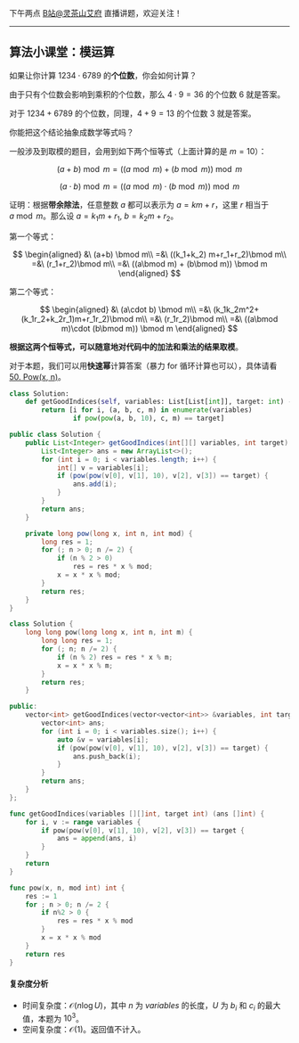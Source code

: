 下午两点 [B站@灵茶山艾府](https://space.bilibili.com/206214) 直播讲题，欢迎关注！

---

## 算法小课堂：模运算

如果让你计算 $1234\cdot 6789$ 的**个位数**，你会如何计算？

由于只有个位数会影响到乘积的个位数，那么 $4\cdot 9=36$ 的个位数 $6$ 就是答案。

对于 $1234+6789$ 的个位数，同理，$4+9=13$ 的个位数 $3$ 就是答案。

你能把这个结论抽象成数学等式吗？

一般涉及到取模的题目，会用到如下两个恒等式（上面计算的是 $m=10$）：

$$
(a+b)\bmod m = ((a\bmod m) + (b\bmod m)) \bmod m
$$

$$
(a\cdot b) \bmod m=((a\bmod m)\cdot  (b\bmod m)) \bmod m
$$

证明：根据**带余除法**，任意整数 $a$ 都可以表示为 $a=km+r$，这里 $r$ 相当于 $a\bmod m$。那么设 $a=k_1m+r_1,\ b=k_2m+r_2$。

第一个等式：

$$
\begin{aligned}
&\ (a+b) \bmod m\\
=&\ ((k_1+k_2) m+r_1+r_2)\bmod m\\
=&\ (r_1+r_2)\bmod m\\
=&\ ((a\bmod m) + (b\bmod m)) \bmod m
\end{aligned}
$$

第二个等式：

$$
\begin{aligned}
&\ (a\cdot b) \bmod m\\
=&\ (k_1k_2m^2+(k_1r_2+k_2r_1)m+r_1r_2)\bmod m\\
=&\ (r_1r_2)\bmod m\\
=&\ ((a\bmod m)\cdot  (b\bmod m)) \bmod m
\end{aligned}
$$

**根据这两个恒等式，可以随意地对代码中的加法和乘法的结果取模**。

对于本题，我们可以用**快速幂**计算答案（暴力 for 循环计算也可以），具体请看 [50. Pow(x, n)](https://leetcode-cn.com/problems/powx-n/)。

```py [sol-Python3]
class Solution:
    def getGoodIndices(self, variables: List[List[int]], target: int) -> List[int]:
        return [i for i, (a, b, c, m) in enumerate(variables)
                if pow(pow(a, b, 10), c, m) == target]
```

```java [sol-Java]
public class Solution {
    public List<Integer> getGoodIndices(int[][] variables, int target) {
        List<Integer> ans = new ArrayList<>();
        for (int i = 0; i < variables.length; i++) {
            int[] v = variables[i];
            if (pow(pow(v[0], v[1], 10), v[2], v[3]) == target) {
                ans.add(i);
            }
        }
        return ans;
    }

    private long pow(long x, int n, int mod) {
        long res = 1;
        for (; n > 0; n /= 2) {
            if (n % 2 > 0)
                res = res * x % mod;
            x = x * x % mod;
        }
        return res;
    }
}
```

```cpp [sol-C++]
class Solution {
    long long pow(long long x, int n, int m) {
        long long res = 1;
        for (; n; n /= 2) {
            if (n % 2) res = res * x % m;
            x = x * x % m;
        }
        return res;
    }

public:
    vector<int> getGoodIndices(vector<vector<int>> &variables, int target) {
        vector<int> ans;
        for (int i = 0; i < variables.size(); i++) {
            auto &v = variables[i];
            if (pow(pow(v[0], v[1], 10), v[2], v[3]) == target) {
                ans.push_back(i);
            }
        }
        return ans;
    }
};
```

```go [sol-Go]
func getGoodIndices(variables [][]int, target int) (ans []int) {
	for i, v := range variables {
		if pow(pow(v[0], v[1], 10), v[2], v[3]) == target {
			ans = append(ans, i)
		}
	}
	return
}

func pow(x, n, mod int) int {
	res := 1
	for ; n > 0; n /= 2 {
		if n%2 > 0 {
			res = res * x % mod
		}
		x = x * x % mod
	}
	return res
}
```

#### 复杂度分析

- 时间复杂度：$\mathcal{O}(n\log U)$，其中 $n$ 为 $\textit{variables}$ 的长度，$U$ 为 $b_i$ 和 $c_i$ 的最大值，本题为 $10^3$。
- 空间复杂度：$\mathcal{O}(1)$。返回值不计入。
